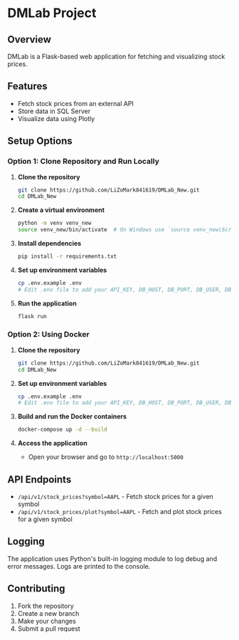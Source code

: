 # DMLab Project

## Overview
DMLab is a Flask-based web application for fetching and visualizing stock prices.

## Features
- Fetch stock prices from an external API
- Store data in SQL Server
- Visualize data using Plotly

## Setup Options

### Option 1: Clone Repository and Run Locally

1. **Clone the repository**
    ```bash
    git clone https://github.com/LiZoMark841619/DMLab_New.git
    cd DMLab_New
    ```

2. **Create a virtual environment**
    ```bash
    python -m venv venv_new
    source venv_new/bin/activate  # On Windows use `source venv_new\Scripts\activate`
    ```

3. **Install dependencies**
    ```bash
    pip install -r requirements.txt
    ```

4. **Set up environment variables**
    ```bash
    cp .env.example .env
    # Edit .env file to add your API_KEY, DB_HOST, DB_PORT, DB_USER, DB_PASSWORD, and DB_NAME
    ```

5. **Run the application**
    ```bash
    flask run
    ```

### Option 2: Using Docker

1. **Clone the repository**
    ```bash
    git clone https://github.com/LiZoMark841619/DMLab_New.git
    cd DMLab_New
    ```

2. **Set up environment variables**
    ```bash
    cp .env.example .env
    # Edit .env file to add your API_KEY, DB_HOST, DB_PORT, DB_USER, DB_PASSWORD, and DB_NAME
    ```

3. **Build and run the Docker containers**
    ```bash
    docker-compose up -d --build
    ```

4. **Access the application**
    - Open your browser and go to `http://localhost:5000`

## API Endpoints
- `/api/v1/stock_prices?symbol=AAPL` - Fetch stock prices for a given symbol
- `/api/v1/stock_prices/plot?symbol=AAPL` - Fetch and plot stock prices for a given symbol

## Logging
The application uses Python's built-in logging module to log debug and error messages. Logs are printed to the console.

## Contributing
1. Fork the repository
2. Create a new branch
3. Make your changes
4. Submit a pull request